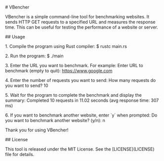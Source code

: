 \# VBencher

VBencher is a simple command-line tool for benchmarking websites. It
sends HTTP GET requests to a specified URL and measures the response
time. This can be useful for testing the performance of a website or
server.

\## Usage

1\. Compile the program using Rust compiler: $ rustc main.rs

2\. Run the program: $ ./main

3\. Enter the URL you want to benchmark. For example: Enter URL to
benchmark (empty to quit): https://www.google.com

4\. Enter the number of requests you want to send: How many requests do
you want to send? 10

5\. Wait for the program to complete the benchmark and display the
summary: Completed 10 requests in 11.02 seconds (avg response time: 307
ms)

6\. If you want to benchmark another website, enter \`y\` when prompted:
Do you want to benchmark another website? (y/n): n

Thank you for using VBencher!

\## License

This tool is released under the MIT License. See the
\[LICENSE\](LICENSE) file for details.
